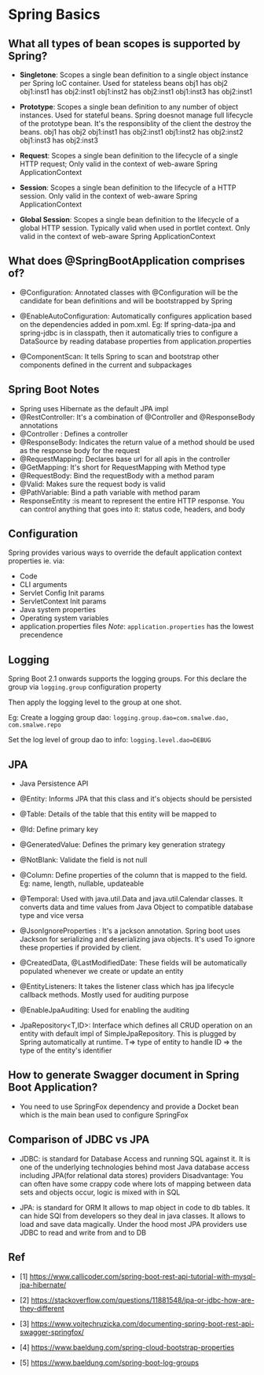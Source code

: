 # Spring Basics
## What all types of bean scopes is supported by Spring?
- **Singletone**: Scopes a single bean definition to a single object instance per Spring IoC container. Used for stateless beans
obj1 has obj2
obj1:inst1 has obj2:inst1
obj1:inst2 has obj2:inst1
obj1:inst3 has obj2:inst1

- **Prototype**: Scopes a single bean definition to any number of object instances. Used for stateful beans. Spring doesnot manage full lifecycle of the prototype bean. It's the responsiblity of the client the destroy the beans.
obj1 has obj2
obj1:inst1 has obj2:inst1
obj1:inst2 has obj2:inst2
obj1:inst3 has obj2:inst3

- **Request**: Scopes a single bean definition to the lifecycle of a single HTTP request; Only valid in the context of web-aware Spring ApplicationContext

- **Session**: Scopes a single bean definition to the lifecycle of a HTTP session. Only valid in the context of web-aware Spring ApplicationContext

- **Global Session**: Scopes a single bean definition to the lifecycle of a global HTTP session. Typically valid when used in portlet context. Only valid in the context of web-aware Spring ApplicationContext

## What does @SpringBootApplication comprises of?
- @Configuration: Annotated classes with @Configuration will be the candidate for bean definitions and will be bootstrapped by Spring

- @EnableAutoConfiguration: Automatically configures application based on the dependencies added in pom.xml.
Eg: If spring-data-jpa and spring-jdbc is in classpath, then it automatically tries to configure a DataSource by reading database properties from application.properties

- @ComponentScan: It tells Spring to scan and bootstrap other components defined in the current and subpackages

## Spring Boot Notes
- Spring uses Hibernate as the default JPA impl
- @RestController: It's a combination of @Controller and @ResponseBody annotations
- @Controller : Defines a controller
- @ResponseBody: Indicates the return value of a method should be used as the response body for the request
- @RequestMapping: Declares base url for all apis in the controller
- @GetMapping: It's short for RequestMapping with Method type
- @RequestBody: Bind the requestBody with a method param
- @Valid: Makes sure the request body is valid
- @PathVariable: Bind a path variable with method param
- ResponseEntity :is meant to represent the entire HTTP response. You can control anything that goes into it: status code, headers, and body

## Configuration
Spring provides various ways to override the default application context properties ie. via:
- Code
- CLI arguments
- Servlet Config Init params
- ServletContext Init params
- Java system properties
- Operating system variables
- application.properties files
*Note*: `application.properties` has the lowest precendence

## Logging
Spring Boot 2.1 onwards supports the logging groups. For this declare the group via `logging.group` configuration property

Then apply the logging level to the group at one shot.

Eg:
Create a logging group dao: `logging.group.dao=com.smalwe.dao, com.smalwe.repo`

Set the log level of group dao to info: `logging.level.dao=DEBUG`

## JPA
- Java Persistence API
- @Entity: Informs JPA that this class and it's objects should 
be persisted

- @Table: Details of the table that this entity will be mapped to

- @Id: Define primary key

- @GeneratedValue: Defines the primary key generation strategy

- @NotBlank: Validate the field is not null

- @Column: Define properties of the column that is mapped to the field. Eg: name, length, nullable, updateable

- @Temporal: Used with java.util.Data and java.util.Calendar classes. It converts data and time values from Java Object to compatible database type and vice versa

- @JsonIgnoreProperties : It's a jackson annotation. Spring boot uses Jackson for serializing and deserializing java objects.
It's used To ignore these properties if provided by client.

- @CreatedData, @LastModifiedDate: These fields will be automatically populated whenever we create or update an entity

- @EntityListeners: It takes the listener class which has jpa lifecycle callback methods. Mostly used for auditing purpose

- @EnableJpaAuditing: Used for enabling the auditing

- JpaRepository<T,ID>: Interface which defines all CRUD operation on an entity with default impl of SimpleJpaRepository. This is plugged by Spring automatically at runtime.
T=> type of entity to handle
ID =>  the type of the entity's identifier

## How to generate Swagger document in Spring Boot Application?
- You need to use SpringFox dependency and provide a Docket bean which is the main bean used to configure SpringFox

## Comparison of JDBC vs JPA
- JDBC: is standard for Database Access and running SQL against it. It is one of the underlying technologies behind most Java database access including JPA(for relational data stores) providers
Disadvantage: You can often have some crappy code where lots of mapping between data sets and objects occur, logic is mixed with in SQL

- JPA: is standard for ORM
	It allows to map object in code to db tables. It can hide SQl from developers so they deal in java classes. It allows to load and save data magically.
	Under the hood most JPA providers use JDBC to read and write from and to DB

## Ref
- [1] https://www.callicoder.com/spring-boot-rest-api-tutorial-with-mysql-jpa-hibernate/

- [2] https://stackoverflow.com/questions/11881548/jpa-or-jdbc-how-are-they-different

- [3] https://www.vojtechruzicka.com/documenting-spring-boot-rest-api-swagger-springfox/
- [4] https://www.baeldung.com/spring-cloud-bootstrap-properties
- [5] https://www.baeldung.com/spring-boot-log-groups

